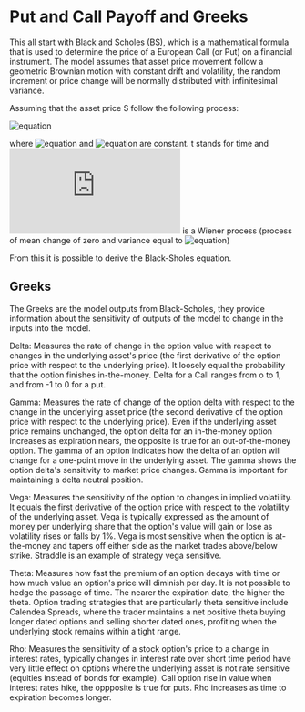 # Put and Call Payoff and Greeks

This all start with Black and Scholes (BS), which is a mathematical formula that is used to determine the price of a European Call (or Put) on a financial instrument. The model assumes that asset price movement follow a geometric Brownian motion with constant drift and volatility, the random increment or price change will be normally distributed with infinitesimal variance.

Assuming that the asset price S follow the following process:

![equation](https://latex.codecogs.com/svg.latex?dS=\mu{S}dt+\sigma{S}dW)

where ![equation](https://latex.codecogs.com/svg.latex?\mu) and ![equation](https://latex.codecogs.com/svg.latex?\sigma) are constant. t stands for time and ![equation](https://latex.codecogs.com/svg.latex?W) is a Wiener process (process of mean change of zero and variance equal to ![equation](https://latex.codecogs.com/svg.latex?\Delta{t})) 

From this it is possible to derive the Black-Sholes equation.

## Greeks

The Greeks are the model outputs from Black-Scholes, they provide information about the sensitivity of outputs of the model to change in the inputs into the model.

Delta: Measures the rate of change in the option value with respect to changes in the underlying asset's price (the first derivative of the option price with respect to the underlying price). It loosely equal the probability that the option finishes in-the-money. Delta for a Call ranges from o to 1, and from -1 to 0 for a put.

Gamma: Measures the rate of change of the option delta with respect to the change in the underlying asset price (the second derivative of the option price with respect to the underlying price). Even if the underlying asset price remains unchanged, the option delta for an in-the-money option increases as expiration nears, the opposite is true for an out-of-the-money option. 
The gamma of an option indicates how the delta of an option will change for a one-point move in the underlying asset. The gamma shows the option delta's sensitivity to market price changes. Gamma is important for maintaining a delta neutral position.

Vega: Measures the sensitivity of the option to changes in implied volatility. It equals the first derivative of the option price with respect to the volatility of the underlying asset. Vega is typically expressed as the amount of money per underlying share that the option's value will gain or lose as volatility rises or falls by 1%. Vega is most sensitive when the option is at-the-money and tapers off either side as the market trades above/below strike. Straddle is an example of strategy vega sensitive.

Theta: Measures how fast the premium of an option decays with time or how much value an option's price will diminish per day. It is not possible to hedge the passage of time. The nearer the expiration date, the higher the theta. Option trading strategies that are particularly theta sensitive include Calendea Spreads, where the trader maintains a net positive theta buying longer dated options and selling shorter dated ones, profiting when the underlying stock remains within a tight range.

Rho: Measures the sensitivity of a stock option's price to a change in interest rates, typically changes in interest rate over short time period have very little effect on options where the underlying asset is not rate sensitive (equities instead of bonds for example). Call option rise in value when interest rates hike, the oppposite is true for puts. Rho increases as time to expiration becomes longer.
